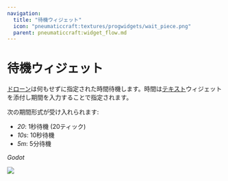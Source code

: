 ```yaml
---
navigation:
  title: "待機ウィジェット"
  icon: "pneumaticcraft:textures/progwidgets/wait_piece.png"
  parent: pneumaticcraft:widget_flow.md
---
```


# 待機ウィジェット

[ドローン](../tools/drone.md)は何もせずに指定された時間待機します。時間は[テキスト](./text.md)ウィジェットを添付し期間を入力することで指定されます。

次の期間形式が受け入れられます:
- *20*: 1秒待機 (20ティック)
- *10s*: 10秒待機
- *5m*: 5分待機

*Godot*

![](wait_piece.png)

